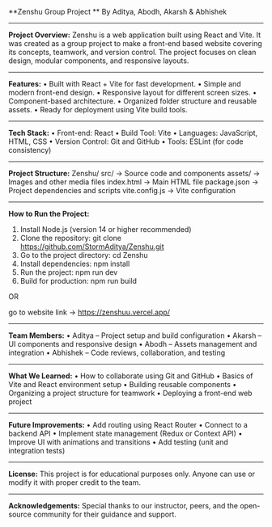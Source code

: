 **Zenshu
Group Project **
By Aditya, Abodh, Akarsh & Abhishek
________________________________________
**Project Overview:**
Zenshu is a web application built using React and Vite. It was created as a group project to make a front-end based website covering its concepts, teamwork, and version control. The project focuses on clean design, modular components, and responsive layouts.
________________________________________
**Features:**
•	Built with React + Vite for fast development.
•	Simple and modern front-end design.
•	Responsive layout for different screen sizes.
•	Component-based architecture.
•	Organized folder structure and reusable assets.
•	Ready for deployment using Vite build tools.
________________________________________
**Tech Stack:**
•	Front-end: React
•	Build Tool: Vite
•	Languages: JavaScript, HTML, CSS
•	Version Control: Git and GitHub
•	Tools: ESLint (for code consistency)	
________________________________________
**Project Structure:**
Zenshu/
src/                -> Source code and components
assets/             -> Images and other media files
index.html          -> Main HTML file
package.json        -> Project dependencies and scripts
vite.config.js      -> Vite configuration
________________________________________
**How to Run the Project:**
1.	Install Node.js (version 14 or higher recommended)
2.	Clone the repository:
git clone https://github.com/StormAditya/Zenshu.git
3.	Go to the project directory:
cd Zenshu
4.	Install dependencies:
npm install
5.	Run the project:
npm run dev
6.	Build for production:
npm run build

OR

go to website link -> https://zenshuu.vercel.app/
________________________________________
**Team Members:**
•	Aditya – Project setup and build configuration
•	Akarsh – UI components and responsive design
•	Abodh – Assets management and integration
•	Abhishek – Code reviews, collaboration, and testing
________________________________________
**What We Learned:**
•	How to collaborate using Git and GitHub
•	Basics of Vite and React environment setup
•	Building reusable components
•	Organizing a project structure for teamwork
•	Deploying a front-end web project
________________________________________
**Future Improvements:**
•	Add routing using React Router
•	Connect to a backend API 
•	Implement state management (Redux or Context API)
•	Improve UI with animations and transitions
•	Add testing (unit and integration tests)
________________________________________
**License:**
This project is for educational purposes only. Anyone can use or modify it with proper credit to the team.
________________________________________
**Acknowledgements:**
Special thanks to our instructor, peers, and the open-source community for their guidance and support.

